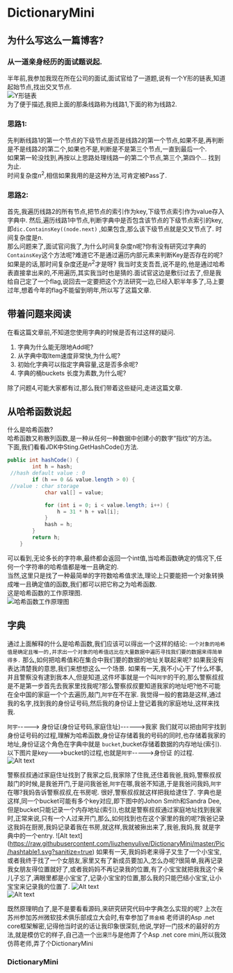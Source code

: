 
# DictionaryMini
## 为什么写这么一篇博客?   
### 从一道亲身经历的面试题说起. 
半年前,我参加我现在所在公司的面试,面试官给了一道题,说有一个Y形的链表,知道起始节点,找出交叉节点.   
![Y形链表](https://raw.githubusercontent.com/liuzhenyulive/DictionaryMini/master/Pic/chain.gif)  
为了便于描述,我把上面的那条线路称为线路1,下面的称为线路2.    
###  思路1:  
先判断线路1的第一个节点的下级节点是否是线路2的第一个节点,如果不是,再判断是不是线路2的第二个,如果也不是,判断是不是第三个节点,一直到最后一个.  
如果第一轮没找到,再按以上思路处理线路一的第二个节点,第三个,第四个... 找到为止.  
时间复杂度$n^2$,相信如果我用的是这种方法,可肯定被Pass了.  
###  思路2:  
首先,我遍历线路2的所有节点,把节点的索引作为key,下级节点索引作为value存入字典中.
然后,遍历线路1中节点,判断字典中是否包含该节点的下级节点索引的key,即`dic.ContainsKey((node.next)`  ,如果包含,那么该下级节点就是交叉节点了.
时间复杂度是n.  
那么问题来了,面试官问我了,为什么时间复杂度n呢?你有没有研究过字典的`ContainsKey`这个方法呢?难道它不是通过遍历内部元素来判断Key是否存在的呢?如果是的话,那时间复杂度还是$n^2$才是呀?
我当时支支吾吾,说不是的,他是通过哈希表直接拿出来的,不用遍历,其实我当时也是猜的.面试官这边是敷衍过去了,但是我给自己定了一个flag,说回去一定要把这个方法研究一边,已经入职半年多了,马上要过年,想着今年的flag不能留到明年,所以写了这篇文章.  
## 带着问题来阅读  
在看这篇文章前,不知道您使用字典的时候是否有过这样的疑问.  
1. 字典为什么能无限地Add呢?
2. 从字典中取Item速度非常快,为什么呢?
3. 初始化字典可以指定字典容量,这是否多余呢?
4. 字典的桶buckets 长度为素数,为什么呢?

除了问题4,可能大家都有过,那么我们带着这些疑问,走进这篇文章.

## 从哈希函数说起
什么是哈希函数?  
哈希函数又称散列函数,是一种从任何一种数据中创建小的数字“指纹”的方法。  
下面,我们看看JDK中Sting.GetHashCode()方法.
```java
public int hashCode() {
        int h = hash;
 //hash default value : 0 
        if (h == 0 && value.length > 0) {
 //value : char storage
            char val[] = value;

            for (int i = 0; i < value.length; i++) {
                h = 31 * h + val[i];
            }
            hash = h;
        }
        return h;
    }

```
可以看到,无论多长的字符串,最终都会返回一个int值,当哈希函数确定的情况下,任何一个字符串的哈希值都是唯一且确定的.  
当然,这里只是找了一种最简单的字符数哈希值求法,理论上只要能把一个对象转换成唯一且确定值的函数,我们都可以把它称之为哈希函数.  
这是哈希函数的工作原理图.  
![哈希函数工作原理图](https://raw.githubusercontent.com/liuzhenyulive/DictionaryMini/master/Pic/HashFunction.svg?sanitize=true)  

## 字典
通过上面解释的什么是哈希函数,我们应该可以得出一个这样的结论:
`一个对象的哈希值是确定且唯一的,并求出一个对象的哈希值远比在大量数据中遍历寻找我们要的数据来得简单得多.`
那么,如何把哈希值和在集合中我们要的数据的地址关联起来呢?
如果我没有表达清楚我的意思,我们来想想这么一个场景.
如果有一天,我不小心干了什么坏事,并且警察没有逮到我本人,但是知道,这件坏事就是一个叫`阿宇`的干的,那么警察叔叔是不是第一步首先去我家里找我呢?那么警察叔叔要知道我家的地址吧?他不可能在全中国的家庭一个个去遍历,敲门,`阿宇`在不在家.
我觉得一般的套路是这样,通过我的名字,找到我的身份证号码,然后我的身份证上登记着我的家庭地址,这样来找我.

`阿宇`-----> 身份证(身份证号码,家庭住址)------>我家
我们就可以把由阿宇找到身份证号码的过程,理解为哈希函数,身份证存储着我的号码的同时,也存储着我家的地址,身份证这个角色在字典中就是 `bucket`,bucket存储着数据的内存地址(索引).
以下图片是key--->bucket的过程,也就是`阿宇`----->身份证  的过程.  
![Alt text](https://raw.githubusercontent.com/liuzhenyulive/DictionaryMini/master/Pic/hashtable0.svg?sanitize=true)  

警察叔叔通过家庭住址找到了我家之后,我家除了住我,还住着我爸,我妈,警察叔叔敲门的时候,是我爸开门,于是问我爸爸,`阿宇`在哪,我爸不知道,于是我爸问我妈,`阿宇`在哪?我妈告诉警察叔叔,在书房呢.
很好,警察叔叔就这样把我给逮住了.
字典也是这样,同一个bucket可能有多个key对应,即下图中的Johon Smith和Sandra Dee,但是bucket只能记录一个内存地址(索引),也就是警察叔叔通过家庭地址找到我家时,正常来说,只有一个人过来开门,那么,如何找到也在这个家里的我的呢?我爸记录这我妈在厨房,我妈记录着我在书房,就这样,我就被揪出来了,我爸,我妈,我 就是字典中的一个entry.
![Alt text] (https://raw.githubusercontent.com/liuzhenyulive/DictionaryMini/master/Pic/hashtable1.svg?sanitize=true)
如果有一天,我妈妈老来得子又生了一个小宝宝,或者我终于找了一个女朋友,家里又有了新成员要加入,怎么办呢?很简单,我再记录我女朋友得位置就好了,或者我妈妈不再记录我的位置,有了小宝宝就把我我这个亲儿子忘了,满眼里都是小宝宝了,记录小宝宝的位置,那么我的只能巴结小宝宝,让小宝宝来记录我的位置了.
![Alt text](https://raw.githubusercontent.com/liuzhenyulive/DictionaryMini/master/Pic/hashtable2.svg?sanitize=true)  
![Alt text](https://raw.githubusercontent.com/liuzhenyulive/DictionaryMini/master/Pic/hashtable3.svg?sanitize=true)  

既然原理明白了,是不是要看看源码,来研究研究代码中字典怎么实现的呢?
上次在苏州参加苏州微软技术俱乐部成立大会时,有幸参加了`蒋金楠` 老师讲的Asp .net core框架解密,记得他当时说的话让我印象很深刻,他说,学好一门技术的最好的方法,就是模仿它的样子,自己造一个出来!!与是他弄了个Asp .net core mini,所以我效仿蒋老师,弄了个DictionaryMini  
### DictionaryMini
